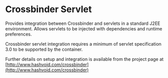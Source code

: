 # Crossbinder Servlet

Provides integration between Crossbinder and servlets in a standard J2EE
environment. Allows servlets to be injected with dependencies and runtime
preferences.

Crossbinder servlet integration requires a minimum of servlet specification 3.0
to be supported by the container.

Further details on setup and integration is available from the project page at
[http://www.hashvoid.com/crossbinder](http://www.hashvoid.com/crossbinder)
